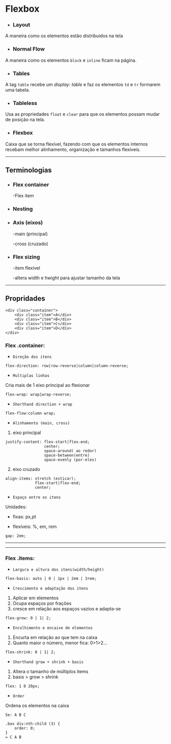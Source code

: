 # Flexbox

* ### Layout

 A maneira como os elementos estão distribuidos na tela

* ### Normal Flow

 A maneira como os elementos <span title="<p>, <div>" >`block`</span> e <span title="<span>, <strong>">`inline`</span> ficam na página.

* ### Tables

 A tag  `table` recebe um *display: table* e faz os elementos <span title="linha" >`td`</span> e  <span title="coluna" >`tr`</span> formarem uma tabela.

* ### Tableless

 Usa as propriedades <span title="float: left / rigth;" >`float`</span> e <span title="clear: both" >`clear`</span> para que os elementos possam mudar de posição na tela.

* ### Flexbox

 Caixa que se torna flexível, fazendo com que os elementos internos recebam melhor alinhamento, organização e tamanhos flexíveis.

 ---

 ## Terminologias


* <h3 title="elemento que contém">Flex container</h3>
    <p title="elemento contido">-Flex item</p>

* <h3 title="elementos dentro de elementos">Nesting</h3>

* <h3>Axis (eixos)</h3>
    <p   title="start; end">-main (principal)</p >
    <p title="start; end">-cross (cruzado)</p>   

* <h3 title="flex: 1;">Flex sizing</h3>
    <p>-item flexível</p>
    <p>-altera width e hwight para ajustar tamanho da tela</p>

---

## Propridades

```
<div class="container">
    <div class="item">A</div>
    <div class="item">B</div>
    <div class="item">C</div>
    <div class="item">D</div>
</div>
```

### Flex .container:

* `Direção dos itens`

```
flex-direction: row|row-reverse|column|column-reverse;
```

* `Multiplas linhas`

Cria mais de 1 eixo principal ao flexionar

```
flex-wrap: wrap|wrap-reverse;
```

* `Shorthand direction + wrap`

```
flex-flow:column wrap;
```

* `Alinhamento (main, cross)`

 1. eixo principal

```
justify-content: flex-start|flex-end;
                 center;
                 space-around( ao redor)
                 space-between(entre)
                 space-evenly (por-eles)
```

 2. eixo cruzado
 
```
align-items: stretch (esticar);
             flex-start|flex-end;
             center;
```

* `Espaço entre os itens`

Unidades:

* fixas: px,pt

* flexíveis: %, em, rem

```
gap: 2em;
```

---
---

### Flex .items:

* `Largura e altura dos itens(width/height)`

```
flex-basis: auto | 0 | 1px | 2em | 3rem;
```

* `Crescimento e adaptação dos itens`

1. Aplicar em elementos
2. Ocupa espaços por frações
3. cresce em relação aos espaços vazios e adapta-se

```
flex-grow: 0 | 1| 2;
```

* `Encolhimento e encaixe de elementos`

1. Encurta em relação ao que tem na caixa
2. Quanto maior o número, menor fica: 0>1>2...

```
flex-shrink: 0 | 1| 2;
```

* `Shorthand grow + shrink + basis`

1. Altera o tamanho de múltiplos items
2. basis > grow > shrink

```
flex: 1 0 20px;
```

* `Order`

Ordena os elementos na caixa

```
Se: A B C

.box div:nth-child (3) {
    order: 0;
}
= C A B
```

